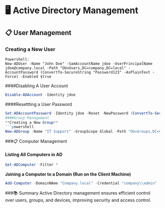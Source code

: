 # 🖥️ Active Directory Management

## 📋 User Management
### **Creating a New User**
```
Powershell:
New-ADUser -Name "John Doe" -SamAccountName jdoe -UserPrincipalName jdoe@company.local -Path "OU=Users,DC=company,DC=local" -AccountPassword (ConvertTo-SecureString "Password123" -AsPlainText -Force) -Enabled $true
```
####Disabling A User Account
```powershell
Disable-ADAccount -Identity jdoe
```
####Resettting a User Password
```powershell
Set-ADAccountPassword -Identity jdoe -Reset -NewPassword (ConvertTo-SecureString "NewPass123" -AsPlainText -Force)```
####Group Management
**Creating a New Group**
```powershell
New-ADGroup -Name "IT Support" -GroupScope Global -Path "OU=Groups,DC=Company,DC=local"
```

###📋 Computer Management
#### **Listing All Computers in AD**
```powershell
Get-ADComputer -Filter *
```
**Joining a Computer to a Domain (Run on the Client Machine)**
```powershell
Add-Computer -DomainNAme "Company.local" -Credential "company\\admin"
```

###📚 Summary
Active Directory management ensures efficient control over users, groups, and devices, improving security and access control.
